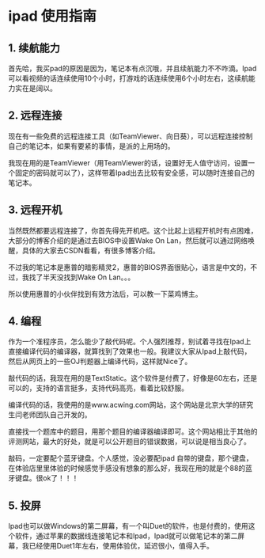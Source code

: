 # ipad 使用指南

## 1. 续航能力
首先哈，我买pad的原因是因为，笔记本有点沉哦，并且续航能力不不咋滴。Ipad可以看视频的话连续使用10个小时，打游戏的话连续使用6个小时左右，这续航能力实在是阔以。

## 2. 远程连接

现在有一些免费的远程连接工具（如TeamViewer、向日葵），可以远程连接控制自己的笔记本，如果有要紧的事情，是派的上用场的。

我现在用的是TeamViewer（用TeamViewer的话，设置好无人值守访问，设置一个固定的密码就可以了），这样带着Ipad出去比较有安全感，可以随时连接自己的笔记本。

## 3. 远程开机

当然既然都要远程连接了，你首先得先开机吧。这个比起上远程开机时有点困难，大部分的博客介绍的是通过去BIOS中设置Wake On Lan，然后就可以通过网络唤醒，具体的大家去CSDN看看，有很多博客介绍。

不过我的笔记本是惠普的暗影精灵2，惠普的BIOS界面很贴心，语言是中文的，不过，我找了半天没找到Wake On Lan。。。

所以使用惠普的小伙伴找到有效方法后，可以教一下菜鸡博主。

## 4. 编程
作为一个准程序员，怎么能少了敲代码呢。个人强烈推荐，别试着寻找在Ipad上直接编译代码的编译器，就算找到了效果也一般。我建议大家从Ipad上敲代码，然后从网页上的一些OJ判题器上编译代码，这样就Nice了。

敲代码的话，我现在用的是TextStatic。这个软件是付费了，好像是60左右，还是可以的，支持的语言挺多，支持代码高亮，看着比较舒服。

编译代码的话，我使用的是www.acwing.com网站，这个网站是北京大学的研究生闫老师团队自己开发的。

直接找一个题库中的题目，用那个题目的编译器编译即可。这个网站相比于其他的评测网站，最大的好处，就是可以公开题目的错误数据，可以说是相当良心了。

敲码，一定要配个蓝牙键盘。个人感觉，没必要配ipad 自带的键盘，那个键盘，在体验店里里体验的时候感觉手感没有想象的那么好，我现在用的就是个88的蓝牙键盘。很ok了！！！

## 5. 投屏
Ipad也可以做Windows的第二屏幕，有一个叫Duet的软件，也是付费的，使用这个软件，通过苹果的数据线连接笔记本和Ipad，Ipad就可以做笔记本的第二屏幕，我已经使用Duet1年左右，使用体验优，延迟很小，值得入手。